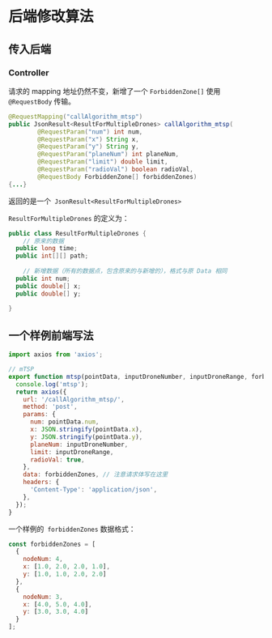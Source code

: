 # 后端修改算法

## 传入后端

### Controller

请求的 mapping 地址仍然不变，新增了一个 `ForbiddenZone[]` 使用 `@RequestBody` 传输。 

```java
@RequestMapping("callAlgorithm_mtsp")
public JsonResult<ResultForMultipleDrones> callAlgorithm_mtsp(
        @RequestParam("num") int num,
        @RequestParam("x") String x,
        @RequestParam("y") String y,
        @RequestParam("planeNum") int planeNum,
        @RequestParam("limit") double limit,
        @RequestParam("radioVal") boolean radioVal,
        @RequestBody ForbiddenZone[] forbiddenZones)
{...}
```

返回的是一个` JsonResult<ResultForMultipleDrones>`

`ResultForMultipleDrones` 的定义为：

```java
public class ResultForMultipleDrones {
	// 原来的数据
  public long time;
  public int[][] path;
  
	// 新增数据（所有的数据点，包含原来的与新增的），格式与原 Data 相同
  public int num;
  public double[] x;
  public double[] y;

}
```



## 一个样例前端写法

```js
import axios from 'axios';

// mTSP
export function mtsp(pointData, inputDroneNumber, inputDroneRange, forbiddenZones) {
  console.log('mtsp');
  return axios({
    url: '/callAlgorithm_mtsp/',
    method: 'post',
    params: {
      num: pointData.num,
      x: JSON.stringify(pointData.x),
      y: JSON.stringify(pointData.y),
      planeNum: inputDroneNumber,
      limit: inputDroneRange,
      radioVal: true, 
    },
    data: forbiddenZones, // 注意请求体写在这里
    headers: {
      'Content-Type': 'application/json',
    },
  });
}

```



一个样例的` forbiddenZones` 数据格式：

```js
const forbiddenZones = [
  {
    nodeNum: 4,
    x: [1.0, 2.0, 2.0, 1.0],
    y: [1.0, 1.0, 2.0, 2.0]
  },
  {
    nodeNum: 3,
    x: [4.0, 5.0, 4.0],
    y: [3.0, 3.0, 4.0]
  }
];
```

